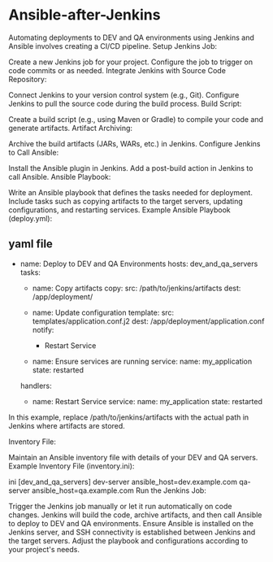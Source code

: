 # Ansible-after-Jenkins
Automating deployments to DEV and QA environments using Jenkins and Ansible involves creating a CI/CD pipeline. 
Setup Jenkins Job:

Create a new Jenkins job for your project.
Configure the job to trigger on code commits or as needed.
Integrate Jenkins with Source Code Repository:

Connect Jenkins to your version control system (e.g., Git).
Configure Jenkins to pull the source code during the build process.
Build Script:

Create a build script (e.g., using Maven or Gradle) to compile your code and generate artifacts.
Artifact Archiving:

Archive the build artifacts (JARs, WARs, etc.) in Jenkins.
Configure Jenkins to Call Ansible:

Install the Ansible plugin in Jenkins.
Add a post-build action in Jenkins to call Ansible.
Ansible Playbook:

Write an Ansible playbook that defines the tasks needed for deployment.
Include tasks such as copying artifacts to the target servers, updating configurations, and restarting services.
Example Ansible Playbook (deploy.yml):

yaml file
---
- name: Deploy to DEV and QA Environments
  hosts: dev_and_qa_servers
  tasks:
    - name: Copy artifacts
      copy:
        src: /path/to/jenkins/artifacts
        dest: /app/deployment/

    - name: Update configuration
      template:
        src: templates/application.conf.j2
        dest: /app/deployment/application.conf
      notify:
        - Restart Service

    - name: Ensure services are running
      service:
        name: my_application
        state: restarted

  handlers:
    - name: Restart Service
      service:
        name: my_application
        state: restarted

In this example, replace /path/to/jenkins/artifacts with the actual path in Jenkins where artifacts are stored.

Inventory File:

Maintain an Ansible inventory file with details of your DEV and QA servers.
Example Inventory File (inventory.ini):

ini
[dev_and_qa_servers]
dev-server ansible_host=dev.example.com
qa-server ansible_host=qa.example.com
Run the Jenkins Job:

Trigger the Jenkins job manually or let it run automatically on code changes.
Jenkins will build the code, archive artifacts, and then call Ansible to deploy to DEV and QA environments.
Ensure Ansible is installed on the Jenkins server, and SSH connectivity is established between Jenkins and the target servers. Adjust the playbook and configurations according to your project's needs.





